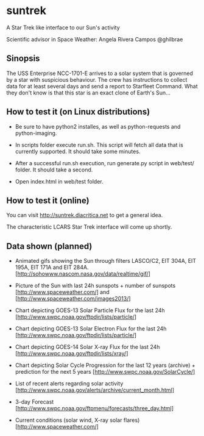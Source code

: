 suntrek
=======

A Star Trek like interface to our Sun's activity

Scientific advisor in Space Weather: Angela Rivera Campos @ghilbrae

Sinopsis
--------

The USS Enterprise NCC-1701-E arrives to a solar system that is governed by a star with suspicious behaviour. The crew has instructions to collect data for at least several days and send a report to Starfleet Command. What they don't know is that this star is an exact clone of Earth's Sun...

How to test it (on Linux distributions)
---------------------------------------

* Be sure to have python2 installes, as well as python-requests and python-imaging.

* In scripts folder execute run.sh. This script will fetch all data that is currently supported. It should take some minutes.

* After a successful run.sh execution, run generate.py script in web/test/ folder. It should take a second.

* Open index.html in web/test folder.

How to test it (online)
---------------------------------------

You can visit http://suntrek.diacritica.net to get a general idea. 

The characteristic LCARS Star Trek interface will come up shortly.


Data shown (planned)
--------------------

* Animated gifs showing the Sun through filters LASCO/C2, EIT 304A, EIT 195A, EIT 171A and EIT 284A. [http://sohowww.nascom.nasa.gov/data/realtime/gif/] 

* Picture of the Sun with last 24h sunspots + number of sunspots [http://www.spaceweather.com/] and [http://www.spaceweather.com/images2013/]

* Chart depicting GOES-13 Solar Particle Flux for the last 24h [http://www.swpc.noaa.gov/ftpdir/lists/particle/]

* Chart depicting GOES-13 Solar Electron Flux for the last 24h [http://www.swpc.noaa.gov/ftpdir/lists/particle/]

* Chart depicting GOES-14 Solar X-ray Flux for the last 24h [http://www.swpc.noaa.gov/ftpdir/lists/xray/]

* Chart depicting Solar Cycle Progression for the last 12 years (archive) + prediction for the next 5 years [http://www.swpc.noaa.gov/SolarCycle/]

* List of recent alerts regarding solar activity [http://www.swpc.noaa.gov/alerts/archive/current_month.html]

* 3-day Forecast [http://www.swpc.noaa.gov/ftpmenu/forecasts/three_day.html]

* Current conditions (solar wind, X-ray solar flares) [http://www.spaceweather.com/]